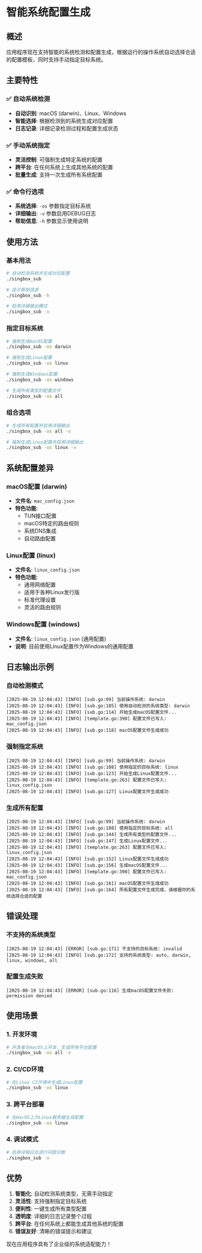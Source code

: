 # 智能系统配置生成

## 概述

应用程序现在支持智能的系统检测和配置生成，根据运行的操作系统自动选择合适的配置模板，同时支持手动指定目标系统。

## 主要特性

### ✅ 自动系统检测
- **自动识别**: macOS (darwin)、Linux、Windows
- **智能选择**: 根据检测到的系统生成对应配置
- **日志记录**: 详细记录检测过程和配置生成状态

### ✅ 手动系统指定
- **灵活控制**: 可强制生成特定系统的配置
- **跨平台**: 在任何系统上生成其他系统的配置
- **批量生成**: 支持一次生成所有系统配置

### ✅ 命令行选项
- **系统选择**: `-os` 参数指定目标系统
- **详细输出**: `-v` 参数启用DEBUG日志
- **帮助信息**: `-h` 参数显示使用说明

## 使用方法

### 基本用法

```bash
# 自动检测系统并生成对应配置
./singbox_sub

# 显示帮助信息
./singbox_sub -h

# 启用详细输出模式
./singbox_sub -v
```

### 指定目标系统

```bash
# 强制生成macOS配置
./singbox_sub -os darwin

# 强制生成Linux配置  
./singbox_sub -os linux

# 强制生成Windows配置
./singbox_sub -os windows

# 生成所有类型的配置文件
./singbox_sub -os all
```

### 组合选项

```bash
# 生成所有配置并启用详细输出
./singbox_sub -os all -v

# 强制生成Linux配置并启用详细输出
./singbox_sub -os linux -v
```

## 系统配置差异

### macOS配置 (darwin)
- **文件名**: `mac_config.json`
- **特色功能**:
  - TUN接口配置
  - macOS特定的路由规则
  - 系统DNS集成
  - 自动路由配置

### Linux配置 (linux)
- **文件名**: `linux_config.json`  
- **特色功能**:
  - 通用网络配置
  - 适用于各种Linux发行版
  - 标准代理设置
  - 灵活的路由规则

### Windows配置 (windows)
- **文件名**: `linux_config.json` (通用配置)
- **说明**: 目前使用Linux配置作为Windows的通用配置

## 日志输出示例

### 自动检测模式
```
[2025-08-19 12:04:43] [INFO] [sub.go:99] 当前操作系统: darwin
[2025-08-19 12:04:43] [INFO] [sub.go:105] 使用自动检测的系统类型: darwin
[2025-08-19 12:04:43] [INFO] [sub.go:114] 开始生成macOS配置文件...
[2025-08-19 12:04:43] [INFO] [template.go:390] 配置文件已写入: mac_config.json
[2025-08-19 12:04:43] [INFO] [sub.go:118] macOS配置文件生成成功
```

### 强制指定系统
```
[2025-08-19 12:04:43] [INFO] [sub.go:99] 当前操作系统: darwin
[2025-08-19 12:04:43] [INFO] [sub.go:108] 使用指定的目标系统: linux
[2025-08-19 12:04:43] [INFO] [sub.go:123] 开始生成Linux配置文件...
[2025-08-19 12:04:43] [INFO] [template.go:263] 配置文件已写入: linux_config.json
[2025-08-19 12:04:43] [INFO] [sub.go:127] Linux配置文件生成成功
```

### 生成所有配置
```
[2025-08-19 12:04:43] [INFO] [sub.go:99] 当前操作系统: darwin
[2025-08-19 12:04:43] [INFO] [sub.go:108] 使用指定的目标系统: all
[2025-08-19 12:04:43] [INFO] [sub.go:144] 生成所有类型的配置文件...
[2025-08-19 12:04:43] [INFO] [sub.go:147] 生成Linux配置文件...
[2025-08-19 12:04:43] [INFO] [template.go:263] 配置文件已写入: linux_config.json
[2025-08-19 12:04:43] [INFO] [sub.go:152] Linux配置文件生成成功
[2025-08-19 12:04:43] [INFO] [sub.go:156] 生成macOS配置文件...
[2025-08-19 12:04:43] [INFO] [template.go:390] 配置文件已写入: mac_config.json
[2025-08-19 12:04:43] [INFO] [sub.go:161] macOS配置文件生成成功
[2025-08-19 12:04:43] [INFO] [sub.go:164] 所有配置文件生成完成，请根据你的系统选择合适的配置
```

## 错误处理

### 不支持的系统类型
```
[2025-08-19 12:04:43] [ERROR] [sub.go:171] 不支持的目标系统: invalid
[2025-08-19 12:04:43] [INFO] [sub.go:172] 支持的系统类型: auto, darwin, linux, windows, all
```

### 配置生成失败
```
[2025-08-19 12:04:43] [ERROR] [sub.go:116] 生成macOS配置文件失败: permission denied
```

## 使用场景

### 1. 开发环境
```bash
# 开发者在macOS上开发，生成所有平台配置
./singbox_sub -os all -v
```

### 2. CI/CD环境
```bash
# 在Linux CI环境中生成Linux配置
./singbox_sub -os linux
```

### 3. 跨平台部署
```bash
# 在macOS上为Linux服务器生成配置
./singbox_sub -os linux
```

### 4. 调试模式
```bash
# 启用详细日志进行问题诊断
./singbox_sub -v
```

## 优势

1. **智能化**: 自动检测系统类型，无需手动指定
2. **灵活性**: 支持强制指定目标系统
3. **便利性**: 一键生成所有类型配置
4. **透明度**: 详细的日志记录整个过程
5. **跨平台**: 在任何系统上都能生成其他系统的配置
6. **错误友好**: 清晰的错误提示和建议

现在应用程序具有了企业级的系统适配能力！